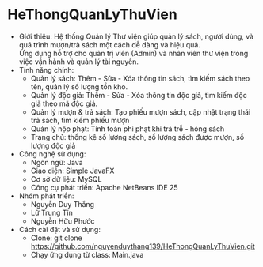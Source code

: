 # HeThongQuanLyThuVien

- Giới thiệu: Hệ thống Quản lý Thư viện giúp quản lý sách, người dùng, và quá trình mượn/trả sách một cách dễ dàng và hiệu quả.  
Ứng dụng hỗ trợ cho quản trị viên (Admin) và nhân viên thư viện trong việc vận hành và quản lý tài nguyên.
- Tính năng chính:
  + Quản lý sách: Thêm - Sửa - Xóa thông tin sách, tìm kiếm sách theo tên, quản lý số lượng tồn kho.
  + Quản lý độc giả: Thêm - Sửa - Xóa thông tin độc giả, tìm kiếm độc giả theo mã độc giả.
  + Quản lý mượn & trả sách: Tạo phiếu mượn sách, cập nhật trạng thái trả sách, tìm kiếm phiếu mượn
  + Quản lý nộp phạt: Tính toán phi phạt khi trả trễ - hỏng sách
  + Trang chủ: thống kê số lượng sách, số lượng sách được mượn, số lượng độc giả
- Công nghệ sử dụng:
  + Ngôn ngữ: Java
  + Giao diện: Simple JavaFX
  + Cơ sở dữ liệu: MySQL
  + Công cụ phát triển: Apache NetBeans IDE 25
- Nhóm phát triển:
  + Nguyễn Duy Thắng
  + Lữ Trung Tín
  + Nguyễn Hữu Phước
- Cách cài đặt và sử dụng:
  + Clone: git clone https://github.com/nguyenduythang139/HeThongQuanLyThuVien.git
  + Chạy ứng dụng từ class: Main.java
